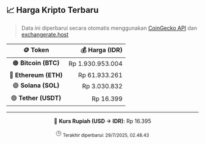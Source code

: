

<!-- HARGA_KRIPTO -->
## 📈 Harga Kripto Terbaru

> Data ini diperbarui secara otomatis menggunakan [CoinGecko API](https://www.coingecko.com/) dan [exchangerate.host](https://exchangerate.host/)

<div align="center">

| 🪙 Token | 💰 Harga (IDR) |
|:------:|---------------:|
| 🟠 **Bitcoin (BTC)**   | Rp 1.930.953.004 |
| 🔵 **Ethereum (ETH)**  | Rp 61.933.261 |
| 🟣 **Solana (SOL)**    | Rp 3.030.832 |
| 🟢 **Tether (USDT)**   | Rp 16.399 |

---

💱 **Kurs Rupiah (USD → IDR)**: Rp 16.395

🕒 <sub>Terakhir diperbarui: 29/7/2025, 02.48.43</sub>

</div>
<!-- /HARGA_KRIPTO -->